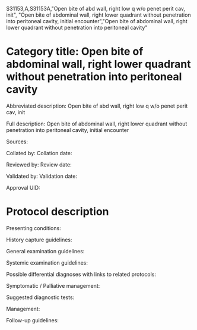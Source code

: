 S31153,A,S31153A,"Open bite of abd wall, right low q w/o penet perit cav, init", "Open bite of abdominal wall, right lower quadrant without penetration into peritoneal cavity, initial encounter","Open bite of abdominal wall, right lower quadrant without penetration into peritoneal cavity"
# Category title: Open bite of abdominal wall, right lower quadrant without penetration into peritoneal cavity

Abbreviated description: Open bite of abd wall, right low q w/o penet perit cav, init

Full description: Open bite of abdominal wall, right lower quadrant without penetration into peritoneal cavity, initial encounter

Sources:

Collated by:
Collation date:

Reviewed by:
Review date:

Validated by:
Validation date:

Approval UID:

# Protocol description

Presenting conditions:

History capture guidelines:

General examination guidelines:

Systemic examination guidelines:

Possible differential diagnoses with links to related protocols:

Symptomatic / Palliative management:

Suggested diagnostic tests:

Management:

Follow-up guidelines:
